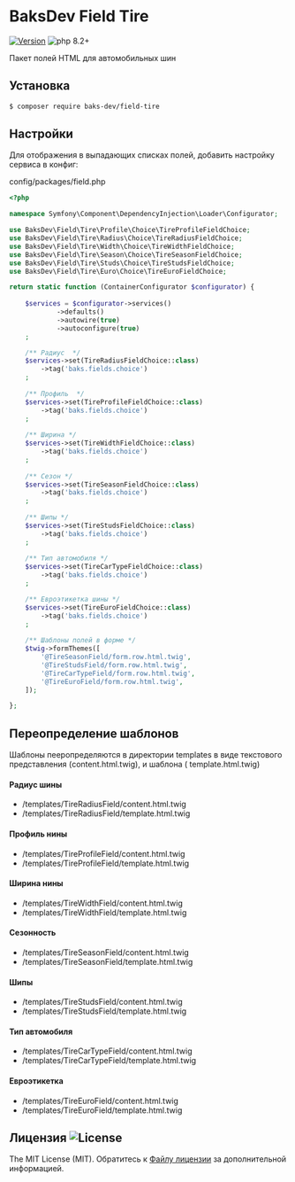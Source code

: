 # BaksDev Field Tire

[![Version](https://img.shields.io/badge/version-7.0.13-blue)](https://github.com/baks-dev/field-tire/releases)
![php 8.2+](https://img.shields.io/badge/php-min%208.1-red.svg)

Пакет полей HTML для автомобильных шин

## Установка

``` bash
$ composer require baks-dev/field-tire
```

## Настройки

Для отображения в выпадающих списках полей, добавить настройку сервиса в конфиг:

config/packages/field.php

``` php
<?php

namespace Symfony\Component\DependencyInjection\Loader\Configurator;

use BaksDev\Field\Tire\Profile\Choice\TireProfileFieldChoice;
use BaksDev\Field\Tire\Radius\Choice\TireRadiusFieldChoice;
use BaksDev\Field\Tire\Width\Choice\TireWidthFieldChoice;
use BaksDev\Field\Tire\Season\Choice\TireSeasonFieldChoice;
use BaksDev\Field\Tire\Studs\Choice\TireStudsFieldChoice;
use BaksDev\Field\Tire\Euro\Choice\TireEuroFieldChoice;

return static function (ContainerConfigurator $configurator) {
	
	$services = $configurator->services()
            ->defaults()
            ->autowire(true)
            ->autoconfigure(true)
	;

	/** Радиус  */
	$services->set(TireRadiusFieldChoice::class)
		->tag('baks.fields.choice')
	;
	
	/** Профиль  */
	$services->set(TireProfileFieldChoice::class)
		->tag('baks.fields.choice')
	;
	
	/** Ширина */
	$services->set(TireWidthFieldChoice::class)
		->tag('baks.fields.choice')
	;
	
	/** Сезон */
	$services->set(TireSeasonFieldChoice::class)
		->tag('baks.fields.choice')
	;
	
	/** Шипы */
	$services->set(TireStudsFieldChoice::class)
		->tag('baks.fields.choice')
	;
	
	/** Тип автомобиля */
	$services->set(TireCarTypeFieldChoice::class)
		->tag('baks.fields.choice')
	;

	/** Евроэтикетка шины */
	$services->set(TireEuroFieldChoice::class)
		->tag('baks.fields.choice')
	;
	
	/** Шаблоны полей в форме */
	$twig->formThemes([
		'@TireSeasonField/form.row.html.twig',
		'@TireStudsField/form.row.html.twig',
		'@TireCarTypeField/form.row.html.twig',
		'@TireEuroField/form.row.html.twig',
	]);

};

```

## Переопределение шаблонов

Шаблоны пееропределяются в директории templates в виде текстового представления (content.html.twig), и шаблона (
template.html.twig)

#### Радиус шины

- /templates/TireRadiusField/content.html.twig
- /templates/TireRadiusField/template.html.twig

#### Профиль нины

- /templates/TireProfileField/content.html.twig
- /templates/TireProfileField/template.html.twig

#### Ширина нины

- /templates/TireWidthField/content.html.twig
- /templates/TireWidthField/template.html.twig

#### Сезонность

- /templates/TireSeasonField/content.html.twig
- /templates/TireSeasonField/template.html.twig

#### Шипы

- /templates/TireStudsField/content.html.twig
- /templates/TireStudsField/template.html.twig

#### Тип автомобиля

- /templates/TireCarTypeField/content.html.twig
- /templates/TireCarTypeField/template.html.twig

#### Евроэтикетка

- /templates/TireEuroField/content.html.twig
- /templates/TireEuroField/template.html.twig


## Лицензия ![License](https://img.shields.io/badge/MIT-green)

The MIT License (MIT). Обратитесь к [Файлу лицензии](LICENSE.md) за дополнительной информацией.

